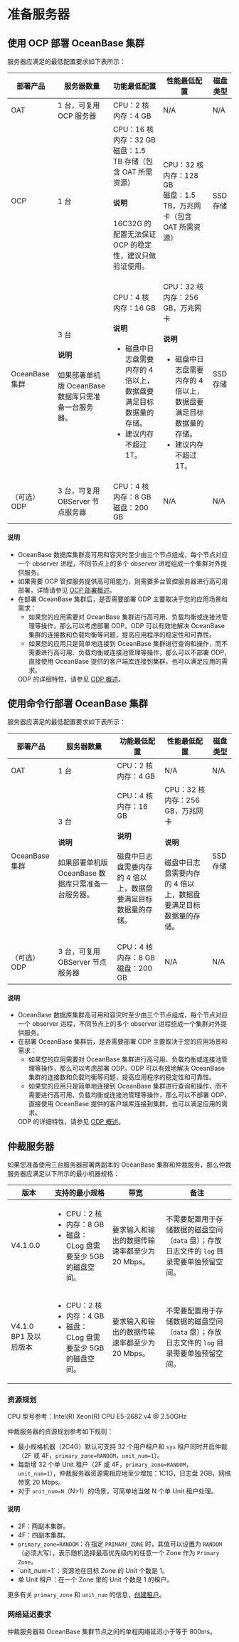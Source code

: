 # 准备服务器

## 使用 OCP 部署 OceanBase 集群

服务器应满足的最低配置要求如下表所示：

| 部署产品 | 服务器数量 | 功能最低配置 | 性能最低配置 | 磁盘类型 |
|---------|-----------|-------------|-------------|------|
| OAT | 1 台，可复用 OCP 服务器 | CPU：2 核</br>内存：4 GB | N/A | N/A |
| OCP | 1 台 | CPU：16 核</br>内存：32 GB</br>磁盘：1.5 TB 存储（包含 OAT 所需资源） <main id="notice" type='explain'><h4>说明</h4><p>16C32G 的配置无法保证 OCP 的稳定性，建议只做验证使用。</p></main>| CPU：32 核</br>内存：128 GB</br>磁盘：1.5 TB，万兆网卡（包含 OAT 所需资源） | SSD 存储 |
| OceanBase 集群 | 3 台 <main id="notice" type='explain'><h4>说明</h4><p>如果部署单机版 OceanBase 数据库只需准备一台服务器。</p></main> | CPU：4 核</br>内存：16 GB <main id="notice" type='explain'><h4>说明</h4><p><ul><li>磁盘中日志盘需要内存的 4 倍以上，数据盘要满足目标数据量的存储。</li><li>建议内存不超过 1T。</li></ul></p></main> | CPU：32 核</br>内存：256 GB，万兆网卡 <main id="notice" type='explain'><h4>说明</h4><p><ul><li>磁盘中日志盘需要内存的 4 倍以上，数据盘要满足目标数据量的存储。</li><li>建议内存不超过 1T。</li></ul></p></main> | SSD 存储 |
|（可选）ODP | 3 台，可复用 OBServer 节点服务器 | CPU：4 核</br>内存：8 GB</br>磁盘：200 GB | N/A | N/A |

<main id="notice" type='explain'>
  <h4>说明</h4>
  <p><ul><li>OceanBase 数据库集群高可用和容灾时至少由三个节点组成，每个节点对应一个 observer 进程，不同节点上的多个 observer 进程组成一个集群对外提供服务。</li><li>如果需要 OCP 管控服务提供高可用能力，则需要多台管控服务器进行高可用部署，详情请参见 <a href="https://www.oceanbase.com/docs/enterprise-oceanbase-ocp-cn-10000000001538836">OCP 部署概述</a>。</li><li>在部署 OceanBase 集群后，是否需要部署 ODP 主要取决于您的应用场景和需求：<ul><li>如果您的应用需要对 OceanBase 集群进行高可用、负载均衡或连接池管理等操作，那么可以考虑部署 ODP。ODP 可以有效地解决 OceanBase 集群的连接数和负载均衡等问题，提高应用程序的稳定性和可靠性。</li><li>如果您的应用只是简单地连接到 OceanBase 集群进行查询和操作，而不需要进行高可用、负载均衡或连接池管理等操作，那么可以不部署 ODP，直接使用 OceanBase 提供的客户端库连接到集群，也可以满足应用的需求。</li></ul>ODP 的详细特性，请参见 <a href="https://www.oceanbase.com/docs/enterprise-odp-enterprise-cn-10000000001715894">ODP 概述</a>。</li></ul></p>
</main>

## 使用命令行部署 OceanBase 集群

服务器应满足的最低配置要求如下表所示：

| 部署产品 | 服务器数量 | 功能最低配置 | 性能最低配置 | 磁盘类型 |
|---------|-----------|-------------|-------------|------|
| OAT | 1 台 | CPU：2 核</br>内存：4 GB | N/A | N/A |
| OceanBase 集群 | 3 台 <main id="notice" type='explain'><h4>说明</h4><p>如果部署单机版 OceanBase 数据库只需准备一台服务器。</p></main> | CPU：4 核</br>内存：16 GB <main id="notice" type='explain'><h4>说明</h4><p>磁盘中日志盘需要内存的 4 倍以上，数据盘要满足目标数据量的存储。</p></main> | CPU：32 核</br>内存：256 GB，万兆网卡 <main id="notice" type='explain'><h4>说明</h4><p>磁盘中日志盘需要内存的 4 倍以上，数据盘要满足目标数据量的存储。</p></main> | SSD 存储 |
|（可选）ODP | 3 台，可复用 OBServer 节点服务器 | CPU：4 核</br>内存：8 GB</br>磁盘：200 GB | N/A | N/A |

<main id="notice" type='explain'>
  <h4>说明</h4>
  <p><ul><li>OceanBase 数据库集群高可用和容灾时至少由三个节点组成，每个节点对应一个 observer 进程，不同节点上的多个 observer 进程组成一个集群对外提供服务。</li><li>在部署 OceanBase 集群后，是否需要部署 ODP 主要取决于您的应用场景和需求：<ul><li>如果您的应用需要对 OceanBase 集群进行高可用、负载均衡或连接池管理等操作，那么可以考虑部署 ODP。ODP 可以有效地解决 OceanBase 集群的连接数和负载均衡等问题，提高应用程序的稳定性和可靠性。</li><li>如果您的应用只是简单地连接到 OceanBase 集群进行查询和操作，而不需要进行高可用、负载均衡或连接池管理等操作，那么可以不部署 ODP，直接使用 OceanBase 提供的客户端库连接到集群，也可以满足应用的需求。</li></ul>ODP 的详细特性，请参见 <a href="https://www.oceanbase.com/docs/enterprise-odp-enterprise-cn-10000000001715894">ODP 概述</a>。</li></ul></p>
</main>

## 仲裁服务器

如果您准备使用三台服务器部署两副本的 OceanBase 集群和仲裁服务，那么仲裁服务器应满足以下所示的最小机器规格：

| 版本 | 支持的最小规格 | 带宽 | 备注 |
| ------ | ------ | ------ | ------ |
| V4.1.0.0 | <ul><li>CPU：2 核 </li><li>内存：8 GB </li><li>磁盘：CLog 盘需要至少 5GB 的磁盘空间。| 要求输入和输出的数据传输速率都至少为 20 Mbps。 | 不需要配置用于存储数据的磁盘空间（`data` 盘）；存放日志文件的 `log` 目录需要单独预留空间。|
| V4.1.0 BP1 及以后版本 | <ul><li>CPU：2 核 </li><li>内存：4 GB </li><li>磁盘：CLog 盘需要至少 5GB 的磁盘空间。 | 要求输入和输出的数据传输速率都至少为 20 Mbps。 | 不需要配置用于存储数据的磁盘空间（`data` 盘）；存放日志文件的 `log` 目录需要单独预留空间。 |

### 资源规划

CPU 型号参考：Intel(R) Xeon(R) CPU E5-2682 v4 @ 2.50GHz

仲裁服务器的资源规划参考如下规则：

* 最小规格机器（2C4G）默认可支持 32 个用户租户和 `sys` 租户同时开启仲裁（2F 或 4F，`primary_zone=RANDOM`，`unit_num=1`）。
* 每新增 32 个单 Unit 租户（2F 或 4F，`primary_zone=RANDOM`，`unit_num=1`），仲裁服务器资源需相应地至少增加：1C1G，日志盘 2GB，网络带宽 20 Mbps。
* 对于 `unit_num=N`（N>1）的场景，可简单地当做 N 个单 Unit 租户处理。

<main id="notice" type='explain'>
  <h4>说明</h4>
  <p><ul><li> 2F：两副本集群。</li><li> 4F：四副本集群。</li><li> <code>primary_zone=RANDOM</code>：在指定 <code>PRIMARY_ZONE</code> 时，其值可以设置为 <code>RANDOM</code>（必须大写），表示随机选择最高优先级内的任意一个 Zone 作为 <code>Primary Zone</code>。</li><li> `unit_num=1`：资源池在目标 Zone 的 Unit 个数是 1。</li><li>单 Unit 租户：在一个 Zone 里的 Unit 个数是 1 的租户。</li></ul>  更多有关 <code>primary_zone</code> 和 <code>unit_num</code> 的信息，<a href="../../../600.manage/200.tenant-management/600.common-tenant-operations/200.manage-create-tenant.md">创建租户</a>。</p>
</main>

### 网络延迟要求

仲裁服务器和 OceanBase 集群节点之间的单程网络延迟小于等于 800ms。
